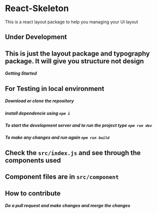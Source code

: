 # React-Skeleton
This is a react layout package to help you managing your UI layout

## Under Development
## This is just the layout package and typography package. It will give you structure not design
##### Getting Started
## For Testing in local environment
##### Download or clone the repository
##### install dependencie using `npm i`
##### To start the development server and to run the project type `npm run dev `
##### To make any changes and run again `npm run build`

## Check the `src/index.js` and see through the components used 
## Component files are in `src/component`
## How to contribute
##### Do a pull request and make changes and merge the changes

